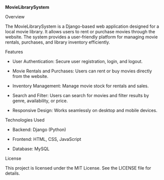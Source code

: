 **MovieLibrarySystem**

Overview

The MovieLibrarySystem is a Django-based web application designed for a local movie library. It allows users to rent or purchase movies through the website. The system provides a user-friendly platform for managing movie rentals, purchases, and library inventory efficiently.

Features

  - User Authentication: Secure user registration, login, and logout.

  - Movie Rentals and Purchases: Users can rent or buy movies directly from the website.

  - Inventory Management: Manage movie stock for rentals and sales.

  - Search and Filter: Users can search for movies and filter results by genre, availability, or price.

  - Responsive Design: Works seamlessly on desktop and mobile devices.

Technologies Used

  - Backend: Django (Python)

  - Frontend: HTML, CSS, JavaScript

  - Database: MySQL

License

This project is licensed under the MIT License. See the LICENSE file for details.

